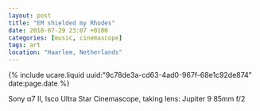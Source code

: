```yaml
---
layout: post
title: "EM shielded my Rhodes"
date: 2018-07-29 23:07 +0100
categories: [music, cinemascope]
tags: art
location: "Haarlem, Netherlands"
---
```


{% include ucare.liquid uuid:"9c78de3a-cd63-4ad0-967f-68e1c92de874" date:page.date %}

Sony α7 II, Isco Ultra Star Cinemascope, taking lens: Jupiter 9 85mm f/2
